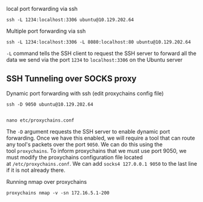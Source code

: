 
local port forwarding via ssh
```shell-session
ssh -L 1234:localhost:3306 ubuntu@10.129.202.64
```

Multiple port forwarding via ssh
```shell-session
ssh -L 1234:localhost:3306 -L 8080:localhost:80 ubuntu@10.129.202.64
```

`-L` command tells the SSH client to request the SSH server to forward all the data we send via the port `1234` to `localhost:3306` on the Ubuntu server


## SSH Tunneling over SOCKS proxy

Dynamic port forwarding with ssh (edit proxychains config file)
```shell-session
ssh -D 9050 ubuntu@10.129.202.64


nano etc/proxychains.conf
```

The `-D` argument requests the SSH server to enable dynamic port forwarding. Once we have this enabled, we will require a tool that can route any tool's packets over the port `9050`. We can do this using the tool `proxychains`. To inform proxychains that we must use port 9050, we must modify the proxychains configuration file located at `/etc/proxychains.conf`. We can add `socks4 127.0.0.1 9050` to the last line if it is not already there.

Running nmap over proxychains
```shell-session
proxychains nmap -v -sn 172.16.5.1-200
```
